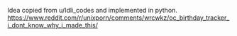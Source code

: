 Idea copied from u/Idli_codes and implemented in python.
https://www.reddit.com/r/unixporn/comments/wrcwkz/oc_birthday_tracker_i_dont_know_why_i_made_this/
